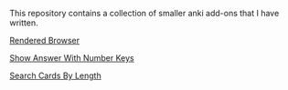 This repository contains a collection of smaller anki add-ons that I have written.

[Rendered Browser](https://link-url-here.org)

[Show Answer With Number Keys](https://ankiweb.net/shared/info/188886658)

[Search Cards By Length](https://ankiweb.net/shared/info/819294114)

